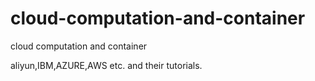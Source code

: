 # cloud-computation-and-container
cloud computation and container



aliyun,IBM,AZURE,AWS etc. and their tutorials.
